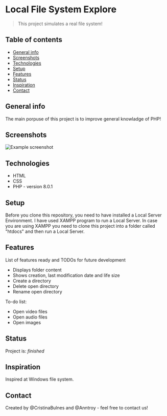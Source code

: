 # Local File System Explore
> This project simulates a real file system!

## Table of contents
* [General info](#general-info)
* [Screenshots](#screenshots)
* [Technologies](#technologies)
* [Setup](#setup)
* [Features](#features)
* [Status](#status)
* [Inspiration](#inspiration)
* [Contact](#contact)

## General info
The main porpuse of this project is to improve general knowladge of PHP!

## Screenshots
![Example screenshot](./img/screenshot.png)

## Technologies
* HTML
* CSS
* PHP - version 8.0.1

## Setup
Before you clone this repository, you need to have installed a Local Server Environment. I have used XAMPP program to run a Local Server. In case you are using XAMPP you need to clone this project into a folder called "htdocs" and then run a Local Server.

## Features
List of features ready and TODOs for future development
* Displays folder content
* Shows creation, last modification date and life size
* Create a directory
* Delete open directory
* Rename open directory

To-do list:
* Open video files
* Open audio files
* Open images

## Status
Project is:  _finished_

## Inspiration
Inspired at Windows file system.

## Contact
Created by @CristinaBulnes and @Anntroy - feel free to contact us!
